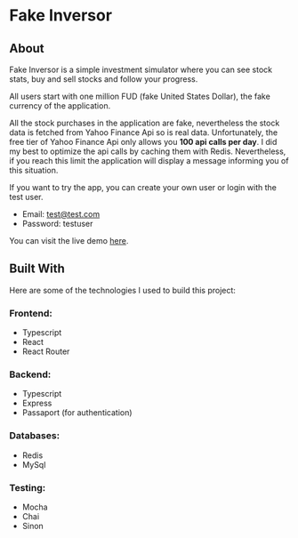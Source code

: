 # Fake Inversor

## About

Fake Inversor is a simple investment simulator where you can see stock stats, buy and sell stocks and follow your progress.

All users start with one million FUD (fake United States Dollar), the fake currency of the application.

All the stock purchases in the application are fake, nevertheless the stock data is fetched from Yahoo Finance Api so is real data. Unfortunately, the free tier of Yahoo Finance Api only allows you **100 api calls per day**. I did my best to optimize the api calls by caching them with Redis. Nevertheless, if you reach this limit the application will display a message informing you of this situation.

If you want to try the app, you can create your own user or login with the test user.

- Email: test@test.com
- Password: testuser

You can visit the live demo [here](https://fi.nicolasdeheza.com).

## Built With

Here are some of the technologies I used to build this project:

### Frontend:

- Typescript
- React
- React Router

### Backend:

- Typescript
- Express
- Passaport (for authentication)

### Databases:

- Redis
- MySql

### Testing:

- Mocha
- Chai
- Sinon
